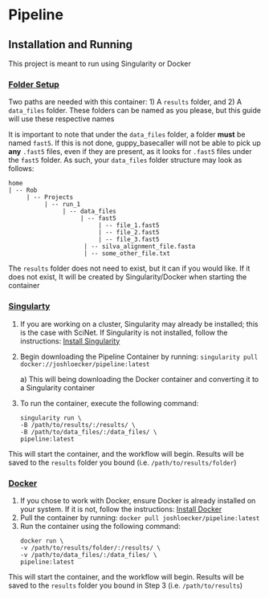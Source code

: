 # Pipeline

## Installation and Running
This project is meant to run using Singularity or Docker

### <ins>Folder Setup</ins>

Two paths are needed with this container: 1) A `results` folder, and 2) A `data_files` folder. These folders can be named as you please, but this guide will use these respective names

It is important to note that under the `data_files` folder, a folder **must** be named `fast5`. If this is not done, guppy_basecaller will not be able to pick up **any** `.fast5` files, even if they are present, as it looks for `.fast5` files under the `fast5` folder. As such, your `data_files` folder structure may look as follows:
<br>
```
home
| -- Rob
	 | -- Projects
		  | -- run_1
			   | -- data_files
				    | -- fast5
					     | -- file_1.fast5
					     | -- file_2.fast5
					     | -- file_3.fast5
				     | -- silva_alignment_file.fasta
				     | -- some_other_file.txt
```
The `results` folder does not need to exist, but it can if you would like. If it does not exist, It will be created by Singularity/Docker when starting the container

### <ins>Singularty</ins>
1. If you are working on a cluster, Singularity may already be installed; this is the case with SciNet. If Singularity is not installed, follow the instructions: [Install Singularity](https://singularity.lbl.gov/install-linux)
2. Begin downloading the Pipeline Container by running:
	`singularity pull docker://joshloecker/pipeline:latest`
	
	a) This will being downloading the Docker container and converting it to a Singularity container
3. To run the container, execute the following command:
    ```
    singularity run \
    -B /path/to/results/:/results/ \
	-B /path/to/data_files/:/data_files/ \
	pipeline:latest
	```
This will start the container, and the workflow will begin. Results will be saved to the `results` folder you bound (i.e. `/path/to/results/folder`)


### <ins>Docker</ins>
1. If you chose to work with Docker, ensure Docker is already installed on your system. If it is not, follow the instructions: [Install Docker](https://docs.docker.com/get-docker/)
2. Pull the container by running:
	`docker pull joshloecker/pipeline:latest`
3. Run the container using the following command:
	```
	docker run \
	-v /path/to/results/folder/:/results/ \
	-v /path/to/data_files/:/data_files/ \
	pipeline:latest
	```
This will start the container, and the workflow will begin. Results will be saved to the `results` folder you bound in Step 3 (i.e. `/path/to/results`)
<!--stackedit_data:
eyJoaXN0b3J5IjpbMjA0MzEyMDk4NiwtMjAwMjA4MjA4OV19
-->